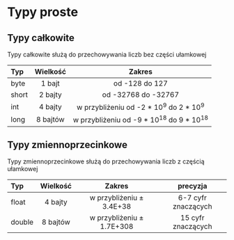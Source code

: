 # Typy proste

## Typy całkowite

Typy całkowite służą do przechowywania liczb bez części ułamkowej

| Typ      |   Wielkość    | Zakres |
|:---------|:-------------:|:------:|
| byte     |  1 bajt       | od -128 do 127 |
| short    |  2 bajty      |   od -32768 do -32767|
| int      |  4 bajty      | w przybliżeniu   od -2 * 10<sup>9</sup>  do 2 * 10<sup>9</sup>  |
| long     |  8 bajtów      |  w przybliżeniu od -9 * 10<sup>18</sup>  do 9 * 10<sup>18</sup>  |

## Typy zmiennoprzecinkowe

Typy zmiennoprzecinkowe służą do przechowywania liczb z częścią ułamkowej

| Typ      |   Wielkość    | Zakres | precyzja |
|:---------|:-------------:|:------:|:------:|
| float     |  4 bajty      |  w przybliżeniu   ± 3.4E+38   | 6-7 cyfr znaczących |
| double    |  8 bajtów      |   w przybliżeniu   ± 1.7E+308  | 15 cyfr znaczących |